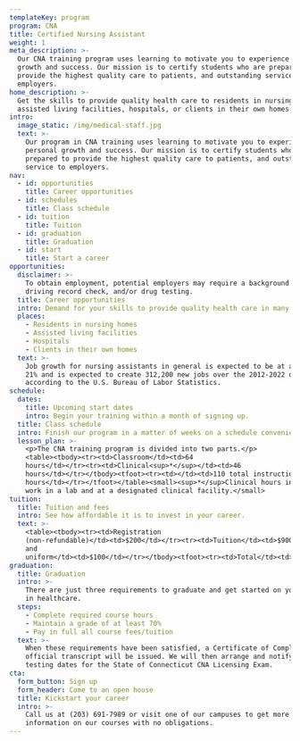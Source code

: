 ```yaml
---
templateKey: program
program: CNA
title: Certified Nursing Assistant
weight: 1
meta_description: >-
  Our CNA training program uses learning to motivate you to experience personal
  growth and success. Our mission is to certify students who are prepared to
  provide the highest quality care to patients, and outstanding service to
  employers.
home_description: >-
  Get the skills to provide quality health care to residents in nursing homes,
  assisted living facilities, hospitals, or clients in their own homes.
intro:
  image_static: /img/medical-staff.jpg
  text: >-
    Our program in CNA training uses learning to motivate you to experience
    personal growth and success. Our mission is to certify students who are
    prepared to provide the highest quality care to patients, and outstanding
    service to employers.
nav:
  - id: opportunities
    title: Career opportunities
  - id: schedules
    title: Class schedule
  - id: tuition
    title: Tuition
  - id: graduation
    title: Graduation
  - id: start
    title: Start a career
opportunities:
  disclaimer: >-
    To obtain employment, potential employers may require a background check,
    driving record check, and/or drug testing.
  title: Career opportunities
  intro: Demand for your skills to provide quality health care in many situations.
  places:
    - Residents in nursing homes
    - Assisted living facilities
    - Hospitals
    - Clients in their own homes
  text: >-
    Job growth for nursing assistants in general is expected to be at a rate of
    21% and is expected to create 312,200 new jobs over the 2012-2022 decade
    according to the U.S. Bureau of Labor Statistics.
schedule:
  dates:
    title: Upcoming start dates
    intro: Begin your training within a month of signing up.
  title: Class schedule
  intro: Finish our program in a matter of weeks on a schedule convenient to you.
  lesson_plan: >-
    <p>The CNA training program is divided into two parts.</p>
    <table><tbody><tr><td>Classroom</td><td>64
    hours</td></tr><tr><td>Clinical<sup>*</sup></td><td>46
    hours</td></tr></tbody><tfoot><tr><td></td><td>110 total instructional
    hours</td></tr></tfoot></table><small><sup>*</sup>Clinical hours include
    work in a lab and at a designated clinical facility.</small>
tuition:
  title: Tuition and fees
  intro: See how affordable it is to invest in your career.
  text: >-
    <table><tbody><tr><td>Registration
    (non-refundable)</td><td>$200</td></tr><tr><td>Tuition</td><td>$900</td></tr><tr><td>Books
    and
    uniform</td><td>$100</td></tr></tbody><tfoot><tr><td>Total</td><td>$1,200</td></tr></tfoot></table>
graduation:
  title: Graduation
  intro: >-
    There are just three requirements to graduate and get started on your career
    in healthcare.
  steps:
    - Complete required course hours
    - Maintain a grade of at least 70%
    - Pay in full all course fees/tuition
  text: >-
    When these requirements have been satisfied, a Certificate of Completion and
    official transcript will be issued. We will then arrange and notify you of
    testing dates for the State of Connecticut CNA Licensing Exam.
cta:
  form_button: Sign up
  form_header: Come to an open house
  title: Kickstart your career
  intro: >-
    Call us at (203) 691-7989 or visit one of our campuses to get more
    information on our courses with no obligations.
---
```

